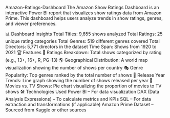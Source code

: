 Amazon-Ratings-Dashboard
The Amazon Show Ratings Dashboard is an interactive Power BI report that visualizes show ratings data from Amazon Prime. This dashboard helps users analyze trends in show ratings, genres, and viewer preferences.

📊 Dashboard Insights
Total Titles: 9,655 shows analyzed
Total Ratings: 25 unique rating categories
Total Genres: 519 different genres covered
Total Directors: 5,771 directors in the dataset
Time Span: Shows from 1920 to 2021
🏆 Features
📌 Ratings Breakdown: Total shows categorized by rating (e.g., 13+, 16+, R, PG-13)
🌎 Geographical Distribution: A world map visualization showing the number of shows per country
🎭 Genre Popularity: Top genres ranked by the total number of shows
📆 Release Year Trends: Line graph showing the number of shows released per year
🎥 Movies vs. TV Shows: Pie chart visualizing the proportion of movies to TV shows
🛠 Technologies Used
Power BI – For data visualization
DAX (Data Analysis Expressions) – To calculate metrics and KPIs
SQL – For data extraction and transformations (if applicable)
Amazon Prime Dataset – Sourced from Kaggle or other sources
